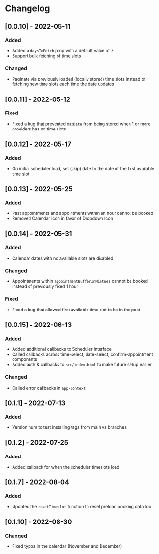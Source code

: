 # Changelog

## [0.0.10] - 2022-05-11

### Added

- Added a `daysToFetch` prop with a default value of 7
- Support bulk fetching of time slots

### Changed

- Paginate via previously loaded (locally stored) time slots instead of fetching new time slots each time the date updates

## [0.0.11] - 2022-05-12

### Fixed

- Fixed a bug that prevented `maxDate` from being stored when 1 or more providers has no time slots

## [0.0.12] - 2022-05-17

### Added

- On initial scheduler load, set (skip) date to the date of the first available time slot

## [0.0.13] - 2022-05-25

### Added

- Past appointments and appointments within an hour cannot be booked
- Removed Calendar Icon in favor of Dropdown Icon

## [0.0.14] - 2022-05-31

### Added

- Calendar dates with no available slots are disabled

### Changed

- Appointments within `appointmentBufferInMintues` cannot be booked instead of previously fixed 1 hour

### Fixed

- Fixed a bug that allowed first available time slot to be in the past

## [0.0.15] - 2022-06-13

### Added

- Added additional callbacks to Scheduler interface
- Called callbacks across time-select, date-select, confirm-appointment components
- Added auth & callbacks to `src/index.html` to make future setup easier

### Changed

- Called error callbacks in `app-context`

## [0.1.1] - 2022-07-13

### Added

- Version num to test installing tags from main vs branches

## [0.1.2] - 2022-07-25

### Added

- Added callback for when the scheduler timeslots load

## [0.1.7] - 2022-08-04

### Added

- Updated the `resetTimeslot` function to reset preload booking data too

## [0.1.10] - 2022-08-30

### Changed

- Fixed typos in the calendar (November and December)
